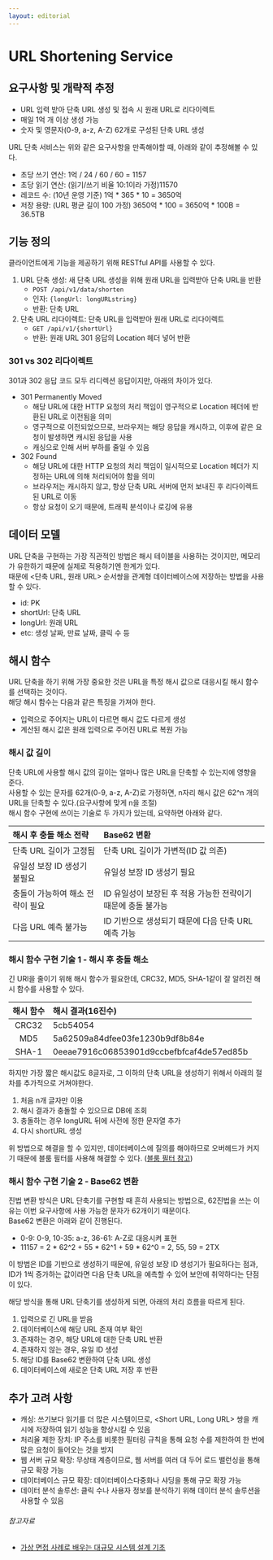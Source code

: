 ```yaml
---
layout: editorial
---
```


# URL Shortening Service

## 요구사항 및 개략적 추정

- URL 입력 받아 단축 URL 생성 및 접속 시 원래 URL로 리다이렉트
- 매일 1억 개 이상 생성 가능
- 숫자 및 영문자(0-9, a-z, A-Z) 62개로 구성된 단축 URL 생성

URL 단축 서비스는 위와 같은 요구사항을 만족해야할 때, 아래와 같이 추정해볼 수 있다.

- 초당 쓰기 연산: 1억 / 24 / 60 / 60 = 1157
- 초당 읽기 연산: (읽기/쓰기 비율 10:1이라 가정)11570
- 레코드 수: (10년 운영 기준) 1억 * 365 * 10 = 3650억
- 저장 용량: (URL 평균 길이 100 가정) 3650억 * 100 = 3650억 * 100B = 36.5TB

## 기능 정의

클라이언트에게 기능을 제공하기 위해 RESTful API를 사용할 수 있다.

1. URL 단축 생성: 새 단축 URL 생성을 위해 원래 URL을 입력받아 단축 URL을 반환
    - `POST /api/v1/data/shorten`
    - 인자: `{longUrl: longURLstring}`
    - 반환: 단축 URL
2. 단축 URL 리다이렉트: 단축 URL을 입력받아 원래 URL로 리다이렉트
    - `GET /api/v1/{shortUrl}`
    - 반환: 원래 URL 301 응답의 Location 헤더 넣어 반환

### 301 vs 302 리다이렉트

301과 302 응답 코드 모두 리디렉션 응답이지만, 아래의 차이가 있다.

- 301 Permanently Moved
    - 해당 URL에 대한 HTTP 요청의 처리 책임이 영구적으로 Location 헤더에 반환된 URL로 이전됨을 의미
    - 영구적으로 이전되었으므로, 브라우저는 해당 응답을 캐시하고, 이후에 같은 요청이 발생하면 캐시된 응답을 사용
    - 캐싱으로 인해 서버 부하를 줄일 수 있음
- 302 Found
    - 해당 URL에 대한 HTTP 요청의 처리 책임이 일시적으로 Location 헤더가 지정하는 URL에 의해 처리되어야 함을 의미
    - 브라우저는 캐시하지 않고, 항상 단축 URL 서버에 먼저 보내진 후 리다이렉트된 URL로 이동
    - 항상 요청이 오기 때문에, 트래픽 분석이나 로깅에 유용

## 데이터 모델

URL 단축을 구현하는 가장 직관적인 방법은 해시 테이블을 사용하는 것이지만, 메모리가 유한하기 때문에 실제로 적용하기엔 한계가 있다.  
때문에 <단축 URL, 원래 URL> 순서쌍을 관계형 데이터베이스에 저장하는 방법을 사용할 수 있다.

- id: PK
- shortUrl: 단축 URL
- longUrl: 원래 URL
- etc: 생성 날짜, 만료 날짜, 클릭 수 등

## 해시 함수

URL 단축을 하기 위해 가장 중요한 것은 URL을 특정 해시 값으로 대응시킬 해시 함수를 선택하는 것이다.  
해당 해시 함수는 다음과 같은 특징을 가져야 한다.

- 입력으로 주어지는 URL이 다르면 해시 값도 다르게 생성
- 계산된 해시 값은 원래 입력으로 주어진 URL로 복원 가능

### 해시 값 길이

단축 URL에 사용할 해시 값의 길이는 얼마나 많은 URL을 단축할 수 있는지에 영향을 준다.  
사용할 수 있는 문자를 62개(0-9, a-z, A-Z)로 가정하면, n자리 해시 값은 62^n 개의 URL을 단축할 수 있다.(요구사항에 맞게 n을 조절)  
해시 함수 구현에 쓰이는 기술로 두 가지가 있는데, 요약하면 아래와 같다.

| 해시 후 충돌 해소 전략      | Base62 변환                            |
|:-------------------|:-------------------------------------|
| 단축 URL 길이가 고정됨     | 단축 URL 길이가 가변적(ID 값 의존)              |
| 유일성 보장 ID 생성기 불필요  | 유일성 보장 ID 생성기 필요                     |
| 충돌이 가능하여 해소 전략이 필요 | ID 유일성이 보장된 후 적용 가능한 전략이기 때문에 충돌 불가능 |
| 다음 URL 예측 불가능      | ID 기반으로 생성되기 때문에 다음 단축 URL 예측 가능     |

### 해시 함수 구현 기술 1 - 해시 후 충돌 해소

긴 URl을 줄이기 위해 해시 함수가 필요한데, CRC32, MD5, SHA-1같이 잘 알려진 해시 함수를 사용할 수 있다.

| 해시 함수 | 해시 결과(16진수)                              |
|:-----:|:-----------------------------------------|
| CRC32 | 5cb54054                                 |
|  MD5  | 5a62509a84dfee03fe1230b9df8b84e          |
| SHA-1 | 0eeae7916c06853901d9ccbefbfcaf4de57ed85b |

하지만 가장 짧은 해시값도 8글자로, 그 이하의 단축 URL을 생성하기 위해서 아래의 절차를 추가적으로 거쳐야한다.

1. 처음 n개 글자만 이용
2. 해시 결과가 충돌할 수 있으므로 DB에 조회
3. 충돌하는 경우 longURL 뒤에 사전에 정한 문자열 추가
4. 다시 shortURL 생성

위 방법으로 해결을 할 수 있지만, 데이터베이스에 질의를 해야하므로 오버헤드가 커지기 때문에 블룸 필터를 사용해 해결할 수 있다.
([블룸 필터 참고](https://en.wikipedia.org/wiki/Bloom_filter))

### 해시 함수 구현 기술 2 - Base62 변환

진법 변환 방식은 URL 단축기를 구현할 때 흔히 사용되는 방법으로, 62진법을 쓰는 이유는 이번 요구사항에 사용 가능한 문자가 62개이기 때문이다.  
Base62 변환은 아래와 같이 진행된다.

- 0-9: 0-9, 10-35: a-z, 36-61: A-Z로 대응시켜 표현
- 11157 = 2 * 62^2 + 55 * 62^1 + 59 * 62^0 = 2, 55, 59 = 2TX

이 방법은 ID를 기반으로 생성하기 때문에, 유일성 보장 ID 생성기가 필요하다는 점과,  
ID가 1씩 증가하는 값이라면 다음 단축 URL을 예측할 수 있어 보안에 취약하다는 단점이 있다.

해당 방식을 통해 URL 단축기를 생성하게 되면, 아래의 처리 흐름을 따르게 된다.

1. 입력으로 긴 URL을 받음
2. 데이터베이스에 해당 URL 존재 여부 확인
3. 존재하는 경우, 해당 URL에 대한 단축 URL 반환
4. 존재하지 않는 경우, 유일 ID 생성
5. 해당 ID를 Base62 변환하여 단축 URL 생성
6. 데이터베이스에 새로운 단축 URL 저장 후 반환

## 추가 고려 사항

- 캐싱: 쓰기보다 읽기를 더 많은 시스템이므로, <Short URL, Long URL> 쌍을 캐시에 저장하여 읽기 성능을 향상시킬 수 있음
- 처리율 제한 장치: IP 주소를 비롯한 필터링 규칙을 통해 요청 수를 제한하여 한 번에 많은 요청이 들어오는 것을 방지
- 웹 서버 규모 확장: 무상태 계층이므로, 웹 서버를 여러 대 두어 로드 밸런싱을 통해 규모 확장 가능
- 데이터베이스 규모 확장: 데이터베이스다중화나 샤딩을 통해 규모 확장 가능
- 데이터 분석 솔루션: 클릭 수나 사용자 정보를 분석하기 위해 데이터 분석 솔루션을 사용할 수 있음

###### 참고자료

- [가상 면접 사례로 배우는 대규모 시스템 설계 기초](https://kobic.net/book/bookInfo/view.do?isbn=9788966263158)
